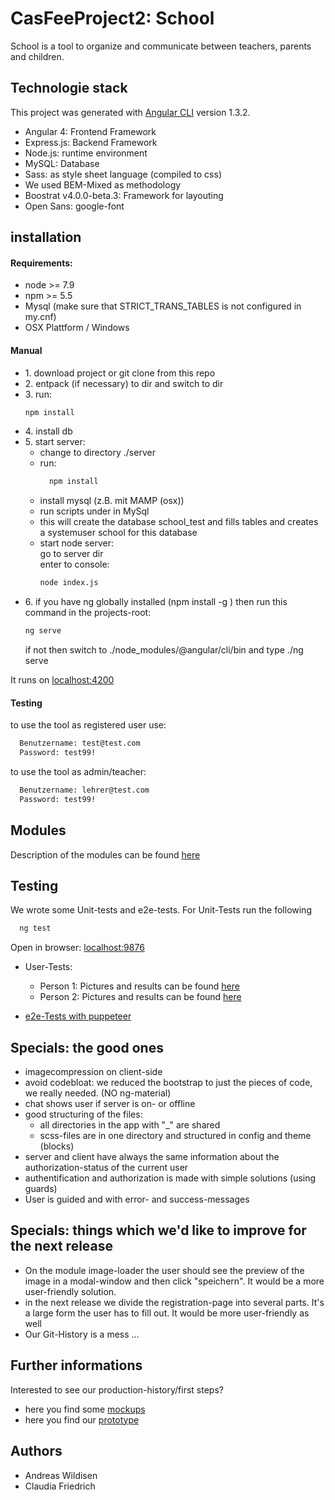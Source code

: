 # CasFeeProject2: School
School is a tool to organize and communicate between teachers, parents and children. 

## Technologie stack
This project was generated with [Angular CLI](https://github.com/angular/angular-cli) version 1.3.2.

- Angular 4: Frontend Framework
- Express.js: Backend Framework
- Node.js: runtime environment
- MySQL: Database
- Sass: as style sheet language (compiled to css)
- We used BEM-Mixed as methodology
- Boostrat v4.0.0-beta.3: Framework for layouting
- Open Sans: google-font

## installation
<h4>Requirements:</h4>
<ul>
<li> node >= 7.9</li>
<li> npm >= 5.5</li>
<li>Mysql (make sure that STRICT_TRANS_TABLES is not configured in my.cnf)</li>
<li>OSX Plattform / Windows</li>
</ul>
<h4>Manual</h4>
<ul>
  <li>1. download project or git clone from this repo</li>
  <li>2. entpack (if necessary) to dir and switch to dir</li>
  <li>3. run:</li>
  
  ```bash
  npm install
  ```
  <li>4. install db </li>
  <li>5. start server:
  <ul>
  <li>change to directory ./server </li>
  <li>run: </li>
  
  ```bash
    npm install
   ```
  <li>install mysql (z.B. mit MAMP (osx))
  </li><li>run scripts under in MySql 
  </li><li>this will create the database school_test and fills tables and creates a systemuser school for this database
  </li>
  <li>start node server: 
  <br>go to server dir <br>
  enter to console:
  
```bash
node index.js
```

  </ul>
  </li>
  <li>6. if you have ng globally installed (npm install -g ) then run this command in the projects-root:
  
  ```bash
  ng serve
  ```
          
   if not then switch to ./node_modules/@angular/cli/bin and type ./ng serve</li>
</ul>

It runs on [localhost:4200](http://localhost:4200/) 

  
<h4>Testing</h4>
to use the tool as registered user use:

```bash
  Benutzername: test@test.com
  Password: test99!
```


to use the tool as admin/teacher:
```bash
  Benutzername: lehrer@test.com
  Password: test99!
```


## Modules
Description of the modules can be found [here](/_01admin-stuff/00_modul-definition.md)

## Testing
We wrote some Unit-tests and e2e-tests. For Unit-Tests run the following
```bash
  ng test
```
Open in browser: [localhost:9876](http://localhost:9876/) 


- User-Tests: 
  - Person 1: Pictures and results can be found [here](/_01admin-stuff/04UserTests/User-Test_Jonas.md)
  - Person 2: Pictures and results can be found [here](/_01admin-stuff/04UserTests/User-Test_Lehrerin.md)
  
- [e2e-Tests with puppeteer](/e2e_test_puppeteer)

## Specials: the good ones
 - imagecompression on client-side
 - avoid codebloat: we reduced the bootstrap to just the pieces of code, we really needed. (NO ng-material)
 - chat shows user if server is on- or offline
 - good structuring of the files: 
    - all directories in the app with "_" are shared
    - scss-files are in one directory and structured in config and theme (blocks)
 - server and client have always the same information about the authorization-status of the current user 
 - authentification and authorization is made with simple solutions (using guards)
 - User is guided and with error- and success-messages
 
## Specials: things which we'd like to improve for the next release
 - On the module image-loader the user should see the preview of the image in a modal-window and then click "speichern". It would be a more user-friendly solution.
 - in the next release we divide the registration-page into several parts. It's a large form the user has to fill out. It would be more user-friendly as well
 - Our Git-History is a mess ...

## Further informations
Interested to see our production-history/first steps?
- here you find some [mockups](/_01admin-stuff/01mockups_layout) 
- here you find our [prototype](/_02prototype) 


## Authors
- Andreas Wildisen
- Claudia Friedrich

